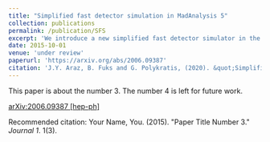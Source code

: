 ```yaml
---
title: "Simplified fast detector simulation in MadAnalysis 5"
collection: publications
permalink: /publication/SFS
excerpt: 'We introduce a new simplified fast detector simulator in the MadAnalysis 5 platform. The Python-like interpreter of the programme has been augmented by new commands allowing for a detector parametrisation through smearing and efficiency functions. On run time, an associated C++ code is automatically generated and executed to produce reconstructed-level events. In addition, we have extended the MadAnalysis 5 recasting infrastructure to support our detector emulator and provide predefined LHC detector configurations. We have compared predictions obtained with our approach to those from the Delphes 3 software, both for Standard Model processes and a few new physics signals. Results generally agree to a level of about 10% or better, although Delphes 3 is 30% to 50% slower and requires 100 times more disk space.'
date: 2015-10-01
venue: 'under review'
paperurl: 'https://arxiv.org/abs/2006.09387'
citation: 'J.Y. Araz, B. Fuks and G. Polykratis, (2020). &quot;Simplified fast detector simulation in MadAnalysis 5.&quot; <i> under review 1</i>. [arXiv:2006.09387 [hep-ph]](https://arxiv.org/abs/2006.09387).'
---
```

This paper is about the number 3. The number 4 is left for future work.

[arXiv:2006.09387 [hep-ph]](https://arxiv.org/abs/2006.09387)

Recommended citation: Your Name, You. (2015). "Paper Title Number 3." <i>Journal 1</i>. 1(3).
